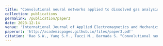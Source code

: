 ```yaml
---
title: "Convolutional neural networks applied to dissolved gas analysis for power transformers condition monitoring"
collection: publications
permalink: /publication/paper3
date: 2023-12-14
venue: 'International Journal of Applied Electromagnetics and Mechanics'
paperurl: 'http://academicpages.github.io/files/paper3.pdf'
citation: 'Rao S.W., Yang S.Y., Tucci M., Barmada S. “Convolutional neural networks applied to dissolved gas analysis for power transformers condition monitoring”, International Journal of Applied Electromagnetics and Mechanics, 1-17, doi:10.3233/JAE-230011'
---
```

